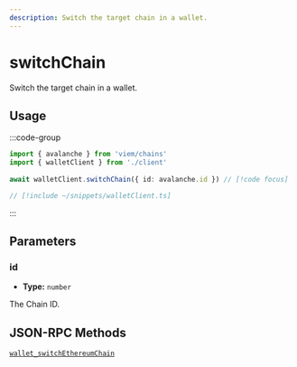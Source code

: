 ```yaml
---
description: Switch the target chain in a wallet.
---
```


# switchChain

Switch the target chain in a wallet.

## Usage

:::code-group

```ts twoslash [example.ts]
import { avalanche } from 'viem/chains'
import { walletClient } from './client'
 
await walletClient.switchChain({ id: avalanche.id }) // [!code focus]
```

```ts twoslash [client.ts] filename="client.ts"
// [!include ~/snippets/walletClient.ts]
```

:::


## Parameters

### id

- **Type:** `number`

The Chain ID.

## JSON-RPC Methods

[`wallet_switchEthereumChain`](https://eips.ethereum.org/EIPS/eip-3326)
